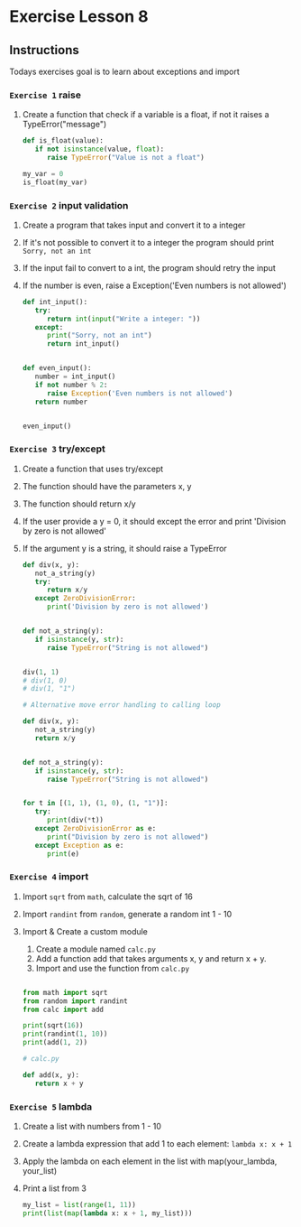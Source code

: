 # Exercise Lesson 8

## Instructions

Todays exercises goal is to learn about exceptions and import

### `Exercise 1` raise

1. Create a function that check if a variable is a float, if not it raises a TypeError("message")

   ```Python
   def is_float(value):
      if not isinstance(value, float):
         raise TypeError("Value is not a float")

   my_var = 0
   is_float(my_var)
   ```

### `Exercise 2` input validation

1. Create a program that takes input and convert it to a integer
2. If it's not possible to convert it to a integer the program should print `Sorry, not an int`
3. If the input fail to convert to a int, the program should retry the input
4. If the number is even, raise a Exception('Even numbers is not allowed')

   ```Python
   def int_input():
      try:
         return int(input("Write a integer: "))
      except:
         print("Sorry, not an int")
         return int_input()


   def even_input():
      number = int_input()
      if not number % 2:
         raise Exception('Even numbers is not allowed')
      return number


   even_input()
   ```

<div class="page"/>

### `Exercise 3` try/except

1. Create a function that uses try/except
2. The function should have the parameters x, y
3. The function should return x/y
4. If the user provide a y = 0, it should except the error and print 'Division by zero is not allowed'
5. If the argument y is a string, it should raise a TypeError

   ```Python
   def div(x, y):
      not_a_string(y)
      try:
         return x/y
      except ZeroDivisionError:
         print('Division by zero is not allowed')


   def not_a_string(y):
      if isinstance(y, str):
         raise TypeError("String is not allowed")


   div(1, 1)
   # div(1, 0)
   # div(1, "1")
   ```

   ```Python
   # Alternative move error handling to calling loop

   def div(x, y):
      not_a_string(y)
      return x/y


   def not_a_string(y):
      if isinstance(y, str):
         raise TypeError("String is not allowed")


   for t in [(1, 1), (1, 0), (1, "1")]:
      try:
         print(div(*t))
      except ZeroDivisionError as e:
         print("Division by zero is not allowed")
      except Exception as e:
         print(e)
   ```

### `Exercise 4` import

1. Import `sqrt` from `math`, calculate the sqrt of 16
2. Import `randint` from `random`, generate a random int 1 - 10
3. Import & Create a custom module
   1. Create a module named `calc.py`
   2. Add a function add that takes arguments x, y and return x + y.
   3. Import and use the function from `calc.py`

   ```Python

   from math import sqrt
   from random import randint
   from calc import add

   print(sqrt(16))
   print(randint(1, 10))
   print(add(1, 2))

   # calc.py

   def add(x, y):
      return x + y
   ```

### `Exercise 5` lambda

1. Create a list with numbers from 1 - 10
2. Create a lambda expression that add 1 to each element: `lambda x: x + 1`
3. Apply the lambda on each element in the list with map(your_lambda, your_list)
4. Print a list from 3

   ```Python
   my_list = list(range(1, 11))
   print(list(map(lambda x: x + 1, my_list)))
   ```
